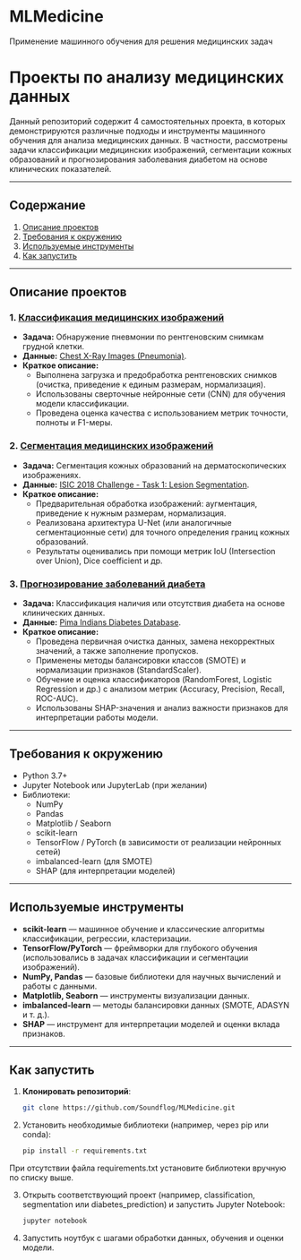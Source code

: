 # MLMedicine
Применение машинного обучения для решения медицинских задач
# Проекты по анализу медицинских данных
Данный репозиторий содержит 4 самостоятельных проекта, в которых демонстрируются различные подходы и инструменты машинного обучения для анализа медицинских данных. В частности, рассмотрены задачи классификации медицинских изображений, сегментации кожных образований и прогнозирования заболевания диабетом на основе клинических показателей.

---

## Содержание

1. [Описание проектов](#описание-проектов)
2. [Требования к окружению](#требования-к-окружению)
3. [Используемые инструменты](#используемые-инструменты)
4. [Как запустить](#как-запустить)

---

## Описание проектов

### 1. [Классификация медицинских изображений](Pneumonia)
- **Задача:** Обнаружение пневмонии по рентгеновским снимкам грудной клетки.
- **Данные:** [Chest X-Ray Images (Pneumonia)](https://www.kaggle.com/datasets/paultimothymooney/chest-xray-pneumonia).
- **Краткое описание:**
    - Выполнена загрузка и предобработка рентгеновских снимков (очистка, приведение к единым размерам, нормализация).
    - Использованы сверточные нейронные сети (CNN) для обучения модели классификации.
    - Проведена оценка качества с использованием метрик точности, полноты и F1-меры.

### 2. [Сегментация медицинских изображений](Segmentation)
- **Задача:** Сегментация кожных образований на дерматоскопических изображениях.
- **Данные:** [ISIC 2018 Challenge - Task 1: Lesion Segmentation](https://www.kaggle.com/datasets/tschandl/isic2018-challenge-task1-data-segmentation).
- **Краткое описание:**
    - Предварительная обработка изображений: аугментация, приведение к нужным размерам, нормализация.
    - Реализована архитектура U-Net (или аналогичные сегментационные сети) для точного определения границ кожных образований.
    - Результаты оценивались при помощи метрик IoU (Intersection over Union), Dice coefficient и др.

### 3. [Прогнозирование заболеваний диабета](Predict_Diabetes)
- **Задача:** Классификация наличия или отсутствия диабета на основе клинических данных.
- **Данные:** [Pima Indians Diabetes Database](https://www.kaggle.com/datasets/uciml/pima-indians-diabetes-database/data).
- **Краткое описание:**
    - Проведена первичная очистка данных, замена некорректных значений, а также заполнение пропусков.
    - Применены методы балансировки классов (SMOTE) и нормализации признаков (StandardScaler).
    - Обучение и оценка классификаторов (RandomForest, Logistic Regression и др.) с анализом метрик (Accuracy, Precision, Recall, ROC-AUC).
    - Использованы SHAP-значения и анализ важности признаков для интерпретации работы модели.

---

## Требования к окружению

- Python 3.7+
- Jupyter Notebook или JupyterLab (при желании)
- Библиотеки:
    - NumPy
    - Pandas
    - Matplotlib / Seaborn
    - scikit-learn
    - TensorFlow / PyTorch (в зависимости от реализации нейронных сетей)
    - imbalanced-learn (для SMOTE)
    - SHAP (для интерпретации моделей)

---

## Используемые инструменты

- **scikit-learn** — машинное обучение и классические алгоритмы классификации, регрессии, кластеризации.
- **TensorFlow/PyTorch** — фреймворки для глубокого обучения (использовались в задачах классификации и сегментации изображений).
- **NumPy, Pandas** — базовые библиотеки для научных вычислений и работы с данными.
- **Matplotlib, Seaborn** — инструменты визуализации данных.
- **imbalanced-learn** — методы балансировки данных (SMOTE, ADASYN и т. д.).
- **SHAP** — инструмент для интерпретации моделей и оценки вклада признаков.

---

## Как запустить

1. **Клонировать репозиторий**:
   ```bash
   git clone https://github.com/Soundflog/MLMedicine.git
   ```
2. Установить необходимые библиотеки (например, через pip или conda):
    ```bash
   pip install -r requirements.txt
   ```
При отсутствии файла requirements.txt установите библиотеки вручную по списку выше.

3. Открыть соответствующий проект (например, classification, segmentation или diabetes_prediction) и запустить Jupyter Notebook:
    ```bash
   jupyter notebook
   ```
4. Запустить ноутбук с шагами обработки данных, обучения и оценки модели.

